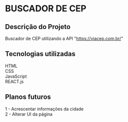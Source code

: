 # BUSCADOR DE CEP

## Descrição do Projeto

Buscador de CEP utilizando a API "https://viacep.com.br/"

## Tecnologias utilizadas

HTML </br>
CSS </br>
JavaScript </br>
REACT.js </br>

## Planos futuros
1 - Acrescentar informações da cidade </br>
2 - Alterar UI da página </br>
